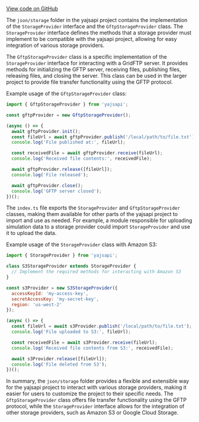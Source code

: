 [View code on GitHub](https://github.com/golemfactory/yajsapi/.autodoc/docs/json/storage)

The `json/storage` folder in the yajsapi project contains the implementation of the `StorageProvider` interface and the `GftpStorageProvider` class. The `StorageProvider` interface defines the methods that a storage provider must implement to be compatible with the yajsapi project, allowing for easy integration of various storage providers.

The `GftpStorageProvider` class is a specific implementation of the `StorageProvider` interface for interacting with a GridFTP server. It provides methods for initializing the GFTP server, receiving files, publishing files, releasing files, and closing the server. This class can be used in the larger project to provide file transfer functionality using the GFTP protocol.

Example usage of the `GftpStorageProvider` class:

```javascript
import { GftpStorageProvider } from 'yajsapi';

const gftpProvider = new GftpStorageProvider();

(async () => {
  await gftpProvider.init();
  const fileUrl = await gftpProvider.publish('/local/path/to/file.txt');
  console.log('File published at:', fileUrl);

  const receivedFile = await gftpProvider.receive(fileUrl);
  console.log('Received file contents:', receivedFile);

  await gftpProvider.release([fileUrl]);
  console.log('File released');

  await gftpProvider.close();
  console.log('GFTP server closed');
})();
```

The `index.ts` file exports the `StorageProvider` and `GftpStorageProvider` classes, making them available for other parts of the yajsapi project to import and use as needed. For example, a module responsible for uploading simulation data to a storage provider could import `StorageProvider` and use it to upload the data.

Example usage of the `StorageProvider` class with Amazon S3:

```javascript
import { StorageProvider } from 'yajsapi';

class S3StorageProvider extends StorageProvider {
  // Implement the required methods for interacting with Amazon S3
}

const s3Provider = new S3StorageProvider({
  accessKeyId: 'my-access-key',
  secretAccessKey: 'my-secret-key',
  region: 'us-west-2'
});

(async () => {
  const fileUrl = await s3Provider.publish('/local/path/to/file.txt');
  console.log('File uploaded to S3:', fileUrl);

  const receivedFile = await s3Provider.receive(fileUrl);
  console.log('Received file contents from S3:', receivedFile);

  await s3Provider.release([fileUrl]);
  console.log('File deleted from S3');
})();
```

In summary, the `json/storage` folder provides a flexible and extensible way for the yajsapi project to interact with various storage providers, making it easier for users to customize the project to their specific needs. The `GftpStorageProvider` class offers file transfer functionality using the GFTP protocol, while the `StorageProvider` interface allows for the integration of other storage providers, such as Amazon S3 or Google Cloud Storage.
